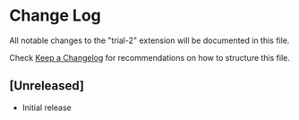 # Change Log

All notable changes to the "trial-2" extension will be documented in this file.

Check [Keep a Changelog](http://keepachangelog.com/) for recommendations on how to structure this file.

## [Unreleased]

- Initial release